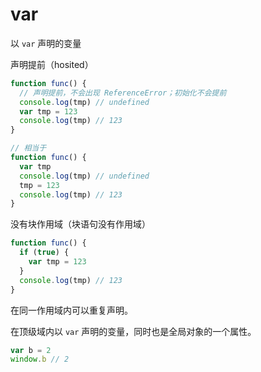 # var

以 `var` 声明的变量

声明提前（hosited）

```js
function func() {
  // 声明提前，不会出现 ReferenceError；初始化不会提前
  console.log(tmp) // undefined
  var tmp = 123
  console.log(tmp) // 123
}

// 相当于
function func() {
  var tmp
  console.log(tmp) // undefined
  tmp = 123
  console.log(tmp) // 123
}
```

没有块作用域（块语句没有作用域）

```js
function func() {
  if (true) {
    var tmp = 123
  }
  console.log(tmp) // 123
}
```

在同一作用域内可以重复声明。

在顶级域内以 `var` 声明的变量，同时也是全局对象的一个属性。

```js
var b = 2
window.b // 2
```
